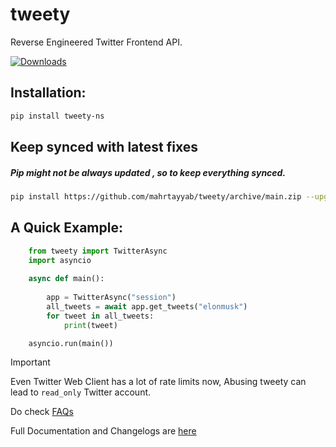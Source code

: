 # tweety
Reverse Engineered Twitter Frontend API.

[![Downloads](https://static.pepy.tech/personalized-badge/tweety-ns?period=total&units=international_system&left_color=orange&right_color=blue&left_text=Downloads)](https://pepy.tech/project/tweety-ns)

## Installation: 
```bash
pip install tweety-ns
```

## Keep synced with latest fixes

##### **Pip might not be always updated , so to keep everything synced.**

```bash
pip install https://github.com/mahrtayyab/tweety/archive/main.zip --upgrade 
```

## A Quick Example:
```python
    from tweety import TwitterAsync
    import asyncio
    
    async def main():
    
        app = TwitterAsync("session")  
        all_tweets = await app.get_tweets("elonmusk")
        for tweet in all_tweets:
            print(tweet)

    asyncio.run(main())
```

> [!IMPORTANT] 
> Even Twitter Web Client has a lot of rate limits now, Abusing tweety can lead to `read_only` Twitter account.

Do check [FAQs](https://github.com/mahrtayyab/tweety/wiki/FAQs)

Full Documentation and Changelogs are [here](https://mahrtayyab.github.io/tweety_docs/)

